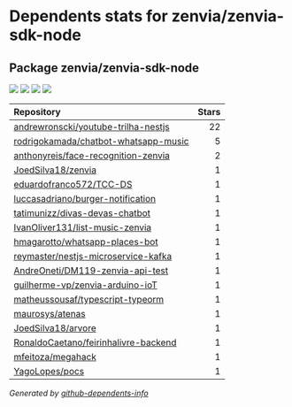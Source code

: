 # Dependents stats for zenvia/zenvia-sdk-node

## Package zenvia/zenvia-sdk-node

[![](https://img.shields.io/static/v1?label=Used%20by&message=18&color=informational&logo=slickpic)](https://github.com/zenvia/zenvia-sdk-node/network/dependents)
[![](https://img.shields.io/static/v1?label=Used%20by%20(public)&message=18&color=informational&logo=slickpic)](https://github.com/zenvia/zenvia-sdk-node/network/dependents)
[![](https://img.shields.io/static/v1?label=Used%20by%20(private)&message=-18&color=informational&logo=slickpic)](https://github.com/zenvia/zenvia-sdk-node/network/dependents)
[![](https://img.shields.io/static/v1?label=Used%20by%20(stars)&message=5&color=informational&logo=slickpic)](https://github.com/zenvia/zenvia-sdk-node/network/dependents)

| Repository | Stars  |
| :--------  | -----: |
|[andrewronscki/youtube-trilha-nestjs](https://github.com/andrewronscki/youtube-trilha-nestjs) | 22 |
|[rodrigokamada/chatbot-whatsapp-music](https://github.com/rodrigokamada/chatbot-whatsapp-music) | 5 |
|[anthonyreis/face-recognition-zenvia](https://github.com/anthonyreis/face-recognition-zenvia) | 2 |
|[JoedSilva18/zenvia](https://github.com/JoedSilva18/zenvia) | 1 |
|[eduardofranco572/TCC-DS](https://github.com/eduardofranco572/TCC-DS) | 1 |
|[luccasadriano/burger-notification](https://github.com/luccasadriano/burger-notification) | 1 |
|[tatimunizz/divas-devas-chatbot](https://github.com/tatimunizz/divas-devas-chatbot) | 1 |
|[IvanOliver131/list-music-zenvia](https://github.com/IvanOliver131/list-music-zenvia) | 1 |
|[hmagarotto/whatsapp-places-bot](https://github.com/hmagarotto/whatsapp-places-bot) | 1 |
|[reymaster/nestjs-microservice-kafka](https://github.com/reymaster/nestjs-microservice-kafka) | 1 |
|[AndreOneti/DM119-zenvia-api-test](https://github.com/AndreOneti/DM119-zenvia-api-test) | 1 |
|[guilherme-vp/zenvia-arduino-ioT](https://github.com/guilherme-vp/zenvia-arduino-ioT) | 1 |
|[matheussousaf/typescript-typeorm](https://github.com/matheussousaf/typescript-typeorm) | 1 |
|[maurosys/atenas](https://github.com/maurosys/atenas) | 1 |
|[JoedSilva18/arvore](https://github.com/JoedSilva18/arvore) | 1 |
|[RonaldoCaetano/feirinhalivre-backend](https://github.com/RonaldoCaetano/feirinhalivre-backend) | 1 |
|[mfeitoza/megahack](https://github.com/mfeitoza/megahack) | 1 |
|[YagoLopes/pocs](https://github.com/YagoLopes/pocs) | 1 |

_Generated by [github-dependents-info](https://github.com/nvuillam/github-dependents-info)_